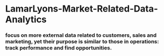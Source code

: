 # LamarLyons-Market-Related-Data-Analytics
### focus on more external data related to customers, sales and marketing, yet their purpose is similar to those in operations: track performance and find opportunities.
